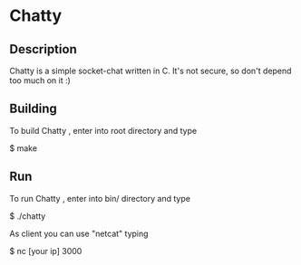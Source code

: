 # Chatty

## Description
Chatty is a simple socket-chat written in C.
It's not secure, so don't depend too much on it :)

## Building
To build Chatty , enter into root directory and type	

$ make

## Run
To run Chatty , enter into bin/ directory and type

$ ./chatty

As client you can use "netcat" typing

$ nc [your ip] 3000
